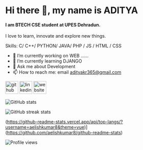 # Hi there 👋, my name is ADITYA
#### I am BTECH CSE student at UPES Dehradun.


I love to learn, innovate and explore new things.

Skills:  C/ C++/ PYTHON/ JAVA/ PHP / JS / HTML / CSS

- 🔭 I’m currently working on WEB ...... 
- 🌱 I’m currently learning DJANGO 
- 💬 Ask me about Development 
- 📫 How to reach me: email  adityakr365@gmail.com 


[<img src='https://cdn.jsdelivr.net/npm/simple-icons@3.0.1/icons/github.svg' alt='github' height='40'>](https://github.com/Adityakr123)  [<img src='https://cdn.jsdelivr.net/npm/simple-icons@3.0.1/icons/linkedin.svg' alt='linkedin' height='40'>](https://www.linkedin.com/in/aditya-kumar-220053208/)  [<img src='https://cdn.jsdelivr.net/npm/simple-icons@3.0.1/icons/icloud.svg' alt='website' height='40'>](https://aditya.works/)  

![GitHub stats](https://github-readme-stats.vercel.app/api?username=Adityakr123&show_icons=true&count_private=true)  

![GitHub streak stats](https://github-readme-streak-stats.herokuapp.com/?user=Adityakr123)  

(https://github-readme-stats.vercel.app/api/top-langs/?username=aelishkumar8&theme=vue)](https://github.com/aelishkumar8/github-readme-stats)

![Profile views](https://gpvc.arturio.dev/Adityakr123)  
